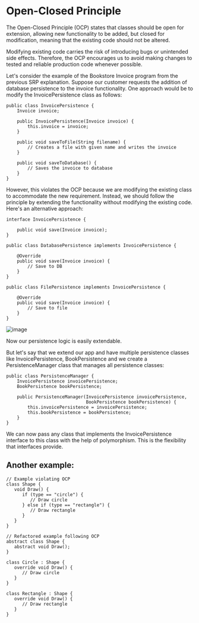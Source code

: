 # Open-Closed Principle

The Open-Closed Principle (OCP) states that classes should be open for extension, allowing new functionality to be added, but closed for modification, meaning that the existing code should not be altered.

Modifying existing code carries the risk of introducing bugs or unintended side effects. Therefore, the OCP encourages us to avoid making changes to tested and reliable production code whenever possible.

Let's consider the example of the Bookstore Invoice program from the previous SRP explanation. Suppose our customer requests the addition of database persistence to the invoice functionality. One approach would be to modify the InvoicePersistence class as follows:

```
public class InvoicePersistence {
    Invoice invoice;

    public InvoicePersistence(Invoice invoice) {
        this.invoice = invoice;
    }

    public void saveToFile(String filename) {
        // Creates a file with given name and writes the invoice
    }

    public void saveToDatabase() {
        // Saves the invoice to database
    }
}
```

However, this violates the OCP because we are modifying the existing class to accommodate the new requirement. Instead, we should follow the principle by extending the functionality without modifying the existing code. Here's an alternative approach:

```
interface InvoicePersistence {

    public void save(Invoice invoice);
}

public class DatabasePersistence implements InvoicePersistence {

    @Override
    public void save(Invoice invoice) {
        // Save to DB
    }
}

public class FilePersistence implements InvoicePersistence {

    @Override
    public void save(Invoice invoice) {
        // Save to file
    }
}
```

![image](https://github.com/aditya30394/SOLID-OOPs-principles/assets/8336542/86f9f224-5149-4d52-a9e8-468ec5aa00f8)

Now our persistence logic is easily extendable. 

But let's say that we extend our app and have multiple persistence classes like InvoicePersistence, BookPersistence and we create a PersistenceManager class that manages all persistence classes:

```
public class PersistenceManager {
    InvoicePersistence invoicePersistence;
    BookPersistence bookPersistence;
    
    public PersistenceManager(InvoicePersistence invoicePersistence,
                              BookPersistence bookPersistence) {
        this.invoicePersistence = invoicePersistence;
        this.bookPersistence = bookPersistence;
    }
}
```

We can now pass any class that implements the InvoicePersistence interface to this class with the help of polymorphism. This is the flexibility that interfaces provide.

## Another example:

```
// Example violating OCP
class Shape {
   void Draw() {
      if (type == "circle") {
         // Draw circle
      } else if (type == "rectangle") {
         // Draw rectangle
      }
   }
}

// Refactored example following OCP
abstract class Shape {
   abstract void Draw();
}

class Circle : Shape {
   override void Draw() {
      // Draw circle
   }
}

class Rectangle : Shape {
   override void Draw() {
      // Draw rectangle
   }
}

```